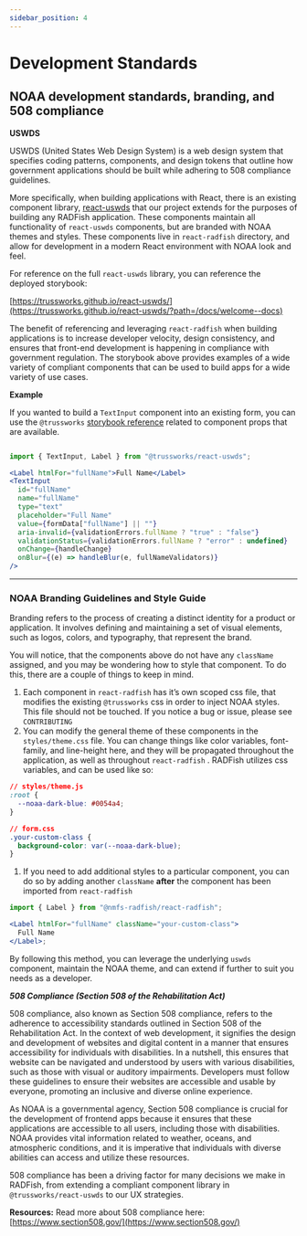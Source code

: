 ```yaml
---
sidebar_position: 4
---
```


# Development Standards

## NOAA development standards, branding, and 508 compliance

**USWDS**

USWDS (United States Web Design System) is a web design system that specifies coding patterns, components, and design tokens that outline how government applications should be built while adhering to 508 compliance guidelines.

More specifically, when building applications with React, there is an existing component library, [react-uswds](https://github.com/trussworks/react-uswds) that our project extends for the purposes of building any RADFish application. These components maintain all functionality of `react-uswds` components, but are branded with NOAA themes and styles. These components live in `react-radfish` directory, and allow for development in a modern React environment with NOAA look and feel.

For reference on the full `react-uswds` library, you can reference the deployed storybook:

[https://trussworks.github.io/react-uswds/](https://trussworks.github.io/react-uswds/?path=/docs/welcome--docs)

The benefit of referencing and leveraging `react-radfish` when building applications is to increase developer velocity, design consistency, and ensures that front-end development is happening in compliance with government regulation. The storybook above provides examples of a wide variety of compliant components that can be used to build apps for a wide variety of use cases.

<!--
<aside>
If you need another component for your application support, please see `CONTRIBUTING` section (In progress)
</aside>
-->

**Example**

If you wanted to build a `TextInput` component into an existing form, you can use the `@trussworks` [storybook reference](https://trussworks.github.io/react-uswds/?path=/docs/components-text-input--docs) related to component props that are available.

```jsx

import { TextInput, Label } from "@trussworks/react-uswds";

<Label htmlFor="fullName">Full Name</Label>
<TextInput
  id="fullName"
  name="fullName"
  type="text"
  placeholder="Full Name"
  value={formData["fullName"] || ""}
  aria-invalid={validationErrors.fullName ? "true" : "false"}
  validationStatus={validationErrors.fullName ? "error" : undefined}
  onChange={handleChange}
  onBlur={(e) => handleBlur(e, fullNameValidators)}
/>
```

---

### **NOAA Branding Guidelines and Style Guide**

Branding refers to the process of creating a distinct identity for a product or application. It involves defining and maintaining a set of visual elements, such as logos, colors, and typography, that represent the brand.

You will notice, that the components above do not have any `className` assigned, and you may be wondering how to style that component. To do this, there are a couple of things to keep in mind.

1. Each component in `react-radfish` has it’s own scoped css file, that modifies the existing `@trussworks` css in order to inject NOAA styles. This file should not be touched. If you notice a bug or issue, please see `CONTRIBUTING`
2. You can modify the general theme of these components in the `styles/theme.css` file. You can change things like color variables, font-family, and line-height here, and they will be propagated throughout the application, as well as throughout `react-radfish` . RADFish utilizes css variables, and can be used like so:

```css
// styles/theme.js
:root {
  --noaa-dark-blue: #0054a4;
}

// form.css
.your-custom-class {
  background-color: var(--noaa-dark-blue);
}
```

1. If you need to add additional styles to a particular component, you can do so by adding another `className` **after** the component has been imported from `react-radfish`

```jsx
import { Label } from "@nmfs-radfish/react-radfish";

<Label htmlFor="fullName" className="your-custom-class">
  Full Name
</Label>;
```

By following this method, you can leverage the underlying `uswds` component, maintain the NOAA theme, and can extend if further to suit you needs as a developer.

**_508 Compliance (Section 508 of the Rehabilitation Act)_**

508 compliance, also known as Section 508 compliance, refers to the adherence to accessibility standards outlined in Section 508 of the Rehabilitation Act. In the context of web development, it signifies the design and development of websites and digital content in a manner that ensures accessibility for individuals with disabilities. In a nutshell, this ensures that website can be navigated and understood by users with various disabilities, such as those with visual or auditory impairments. Developers must follow these guidelines to ensure their websites are accessible and usable by everyone, promoting an inclusive and diverse online experience.

As NOAA is a governmental agency, Section 508 compliance is crucial for the development of frontend apps because it ensures that these applications are accessible to all users, including those with disabilities. NOAA provides vital information related to weather, oceans, and atmospheric conditions, and it is imperative that individuals with diverse abilities can access and utilize these resources.

508 compliance has been a driving factor for many decisions we make in RADFish, from extending a compliant component library in `@trussworks/react-uswds` to our UX strategies.

**Resources:**
Read more about 508 compliance here: [https://www.section508.gov/](https://www.section508.gov/)
